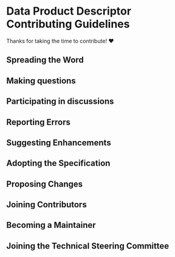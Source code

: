 # Data Product Descriptor Contributing Guidelines

Thanks for taking the time to contribute! ❤️

## Spreading the Word

## Making questions

## Participating in discussions

## Reporting Errors

## Suggesting Enhancements

## Adopting the Specification

## Proposing Changes

## Joining Contributors

## Becoming a Maintainer

## Joining the Technical Steering Committee


